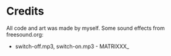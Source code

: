 # Credits

All code and art was made by myself. Some sound effects from freesound.org:

- switch-off.mp3, switch-on.mp3 - MATRIXXX_
